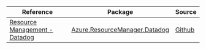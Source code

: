 | Reference | Package | Source |
|---|---|---|
|[Resource Management - Datadog](resourcemanager.datadog-readme.md)|[Azure.ResourceManager.Datadog](https://www.nuget.org/packages/Azure.ResourceManager.Datadog)|[Github](https://github.com/Azure/azure-sdk-for-net/blob/main/sdk/datadog/Azure.ResourceManager.Datadog)|
